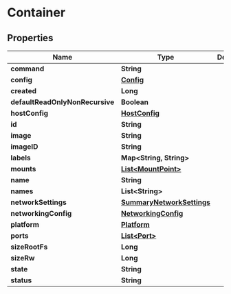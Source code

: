 

# Container


## Properties

| Name | Type | Description | Notes |
|------------ | ------------- | ------------- | -------------|
|**command** | **String** |  |  [optional] |
|**config** | [**Config**](Config.md) |  |  [optional] |
|**created** | **Long** |  |  [optional] |
|**defaultReadOnlyNonRecursive** | **Boolean** |  |  [optional] |
|**hostConfig** | [**HostConfig**](HostConfig.md) |  |  [optional] |
|**id** | **String** |  |  [optional] |
|**image** | **String** |  |  [optional] |
|**imageID** | **String** |  |  [optional] |
|**labels** | **Map&lt;String, String&gt;** |  |  [optional] |
|**mounts** | [**List&lt;MountPoint&gt;**](MountPoint.md) |  |  [optional] |
|**name** | **String** |  |  [optional] |
|**names** | **List&lt;String&gt;** |  |  [optional] |
|**networkSettings** | [**SummaryNetworkSettings**](SummaryNetworkSettings.md) |  |  [optional] |
|**networkingConfig** | [**NetworkingConfig**](NetworkingConfig.md) |  |  [optional] |
|**platform** | [**Platform**](Platform.md) |  |  [optional] |
|**ports** | [**List&lt;Port&gt;**](Port.md) |  |  [optional] |
|**sizeRootFs** | **Long** |  |  [optional] |
|**sizeRw** | **Long** |  |  [optional] |
|**state** | **String** |  |  [optional] |
|**status** | **String** |  |  [optional] |



